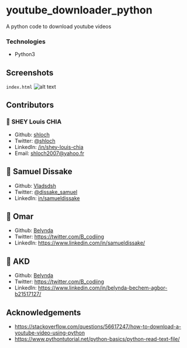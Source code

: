 # youtube_downloader_python
A python code to download youtube videos

### Technologies

- Python3

## Screenshots

`index.html`
![alt text](https://github.com/shloch/youtube_downloader_python/blob/main/youtubeDownload.gif)

## Contributors

### 👤 **SHEY Louis CHIA**

- Github: [shloch](https://github.com/shloch)
- Twitter: [@shloch](https://twitter.com/shloch)
- LinkedIn: [/in/shey-louis-chia](https://www.linkedin.com/in/shey-louis-chia)
- Email: shloch2007@yahoo.fr

## 👤 **Samuel Dissake**
- Github: [Vladsdsh](https://github.com/Vladsdsh)
- Twitter: [@dissake_samuel](https://twitter.com/dissake_samuel)
- LinkedIn: [in/samueldissake](https://www.linkedin.com/in/samueldissake)

## 👤 **Omar**
- Github: [Belynda](https://github.com/Shimele)
- Twitter: https://twitter.com/B_codiing
- LinkedIn: https://www.linkedin.com/in/samueldissake/

## 👤 **AKD**
- Github: [Belynda](https://github.com/Shimele)
- Twitter: https://twitter.com/B_codiing
- LinkedIn: https://www.linkedin.com/in/belynda-bechem-agbor-b21517127/

## Acknowledgements
- https://stackoverflow.com/questions/56617247/how-to-download-a-youtube-video-using-python
- https://www.pythontutorial.net/python-basics/python-read-text-file/